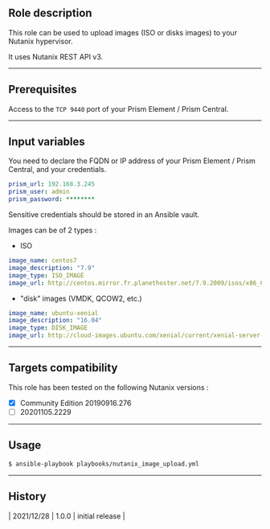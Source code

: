 ## Role description

This role can be used to upload images (ISO or disks images) to your Nutanix hypervisor.

It uses Nutanix REST API v3.

------

## Prerequisites

Access to the `TCP 9440` port of your Prism Element / Prism Central.

------

## Input variables

You need to declare the FQDN or IP address of your Prism Element / Prism Central, and your credentials.

```yaml
prism_url: 192.168.3.245
prism_user: admin
prism_password: ********
```

Sensitive credentials should be stored in an Ansible vault.

Images can be of 2 types :

- ISO

```yaml
image_name: centos7
image_description: "7.9"
image_type: ISO_IMAGE
image_url: http://centos.mirror.fr.planethoster.net/7.9.2009/isos/x86_64/CentOS-7-x86_64-NetInstall-2009.iso
```

- "disk" images (VMDK, QCOW2, etc.)

```yaml
image_name: ubuntu-xenial
image_description: "16.04"
image_type: DISK_IMAGE
image_url: http://cloud-images.ubuntu.com/xenial/current/xenial-server-cloudimg-amd64-disk1.img
```

------

## Targets compatibility

This role has been tested on the following Nutanix versions :
- [x] Community Edition 20190916.276
- [ ] 20201105.2229

------

## Usage

```bash
$ ansible-playbook playbooks/nutanix_image_upload.yml
```

------

## History

| 2021/12/28 | 1.0.0 | initial release                                           |

